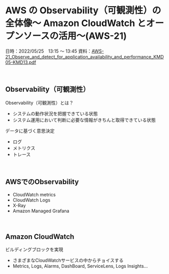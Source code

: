 # AWS の Observability（可観測性）の全体像〜 Amazon CloudWatch とオープンソースの活用〜(AWS-21)

日時：2022/05/25　13:15 〜 13:45
資料：[AWS-21_Observe_and_detect_for_application_availability_and_performance_KMD05-KMD13.pdf](https://contents-s3-bucket.s3.ap-northeast-1.amazonaws.com/documents/aws/202205_AWS_SUMMIT_JAPAN_2022/AWS-21_Observe_and_detect_for_application_availability_and_performance_KMD05-KMD13.pdf)

<br>

## Observability（可観測性）

Observability（可観測性）とは？
- システムの動作状況を把握できている状態
- システム運用において判断に必要な情報がきちんと取得できている状態

データに基づく意思決定
- ログ
- メトリクス
- トレース

<br>

## AWSでのObservability

- CloudWatch metrics
- CloudWatch Logs
- X-Ray
- Amazon Managed Grafana

<br>

## Amazon CloudWatch

ビルディングブロックを実現
- さまざまなCloudWatchサービスの中からチョイスする
- Metrics, Logs, Alarms, DashBoard, ServiceLens, Logs Insights...

